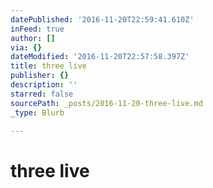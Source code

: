 ```yaml
---
datePublished: '2016-11-20T22:59:41.610Z'
inFeed: true
author: []
via: {}
dateModified: '2016-11-20T22:57:58.397Z'
title: three live
publisher: {}
description: ''
starred: false
sourcePath: _posts/2016-11-20-three-live.md
_type: Blurb

---
```

# three live